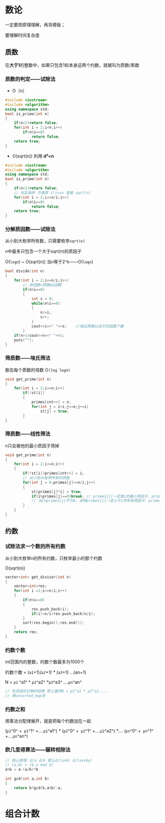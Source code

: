 # 数论

一定要把原理理解，再背模板；

要理解时间复杂度

## 质数

在**大于1**的整数中，如果只包含1和本身这两个约数，就被叫为质数/素数

### 质数的判定——试除法

* O（n）

```cpp
#include <iostream>
#include <algorithm>
using namespace std;
bool is_prime(int n)
{
    if(n<2)return false;
    for(int i = 2;i<n;i++)
        if(n%i==0)
            return false;
   	return true;
}
```

* O(sqrt(n)) 利用 **d²<n**

```cpp
#include <iostream>
#include <algorithm>
using namespace std;
bool is_prime(int n)
{
    if(n<2)return false;
    // 判定条件 不推荐 i*i<=n 或者 sqrt(n)
    for(int i = 2;i<=n/i;i++)
        if(n%i==0)
            return false;
   	return true;
}
```

### 分解质因数——试除法

从小到大枚举所有数，只需要枚举`sqrt(n)`

n中最多只包含一个大于sqrt(n)的质因子

O(`logn`) ~ O(sqrt(n))    当n等于2^k——O(`logn`) 

```cpp
bool divide(int n)
{
    for(int i = 2;i<=n/i;i++)
        // 质因数=质数&&因数
        if(n%i==0)
        {
            int s = 0;
            while(n%i==0)
            {
                n/=i;
                s++;
            }
            cout<<i<<" "<<s;	//输出质数以及它的因数个数
        }
    if(n>1)cout<<n<<" "<<1;
    puts("");
}
```

### 筛质数——埃氏筛法

删去每个质数的倍数  O`(log logn)`

```cpp
void get_prime(int n)
{
    for(int i = 2;i<=n;i++)
        if(!st[i])
        {
            primes[cnt++] = n;
            for(int j = i+i;j<=n;j+=i)
            	st[j] = true;
        }
}
```

### 筛质数——线性筛法

n只会被他的最小质因子筛掉

```cpp
void get_prime(int n)
{
    for(int i = 2;i<=n;i++)
    {
        if(!st[i])primes[cnt++] = i;
        // 从小到大枚举所有的质数
        for(int j = 0;primes[j]<=n/i;j++)
        {
            st[primes[j]*i] = true;
            if(i%primes[j]==0)break; // primes[j]一定是i的最小质因子，primes[j]一定是i*primes[j]的最小质因子
            // 当i%primes[j]不为0，说明primes[j]一定小于i的所有质因子，primes[j]一定是i*primes[j]的最小质因子
        }
    }
}
```

## 约数

### 试除法求一个数的所有约数

从小到大枚举n的所有约数，只枚举最小的那个约数

O(sqrt(n))

```cpp
vector<int> get_divisor(int n)
{
    vector<int>res;
    for(int i =1;i<=n/i;i++)
    {
        if(n%i==0)
        {
            res.push_back(i);
            if(i!=n/i)res.push_back(n/i);
        }
        sort(res.begin(),res.end());
    }
    return res;
}
```

### 约数个数

int范围内的整数，约数个数最多为1500个

约数个数 = (`a1`+1)*(`a2`+1) * (`a3`+1) ...*(an+1)

N = `p1` ^a1^ * `p2`^a2^ *`p3`^a3^ ....`pn`^an^

```cpp
// 先求因式分解的结果 即上面的N = p1^a1 * p2^a2....
// 用unsorted_map存
```



### 约数之和

用乘法分配律展开，就是把每个约数加在一起

(`p1`^0^ +` p1`^1^  +....`p1`^a1^) * (`p2`^0^ +` p2`^1^  +....`p2`^a2^) *.... (`pn`^0^ +` pn`^1^  +....`pn`^an^)  

### 欧几里得算法——辗转相除法

```cpp
// 核心原理：d/a d/b 那么d/(a+b) d/(ax+by) 
// (a,b) = (b,a mod b)
a%b = a-(a/b)*b
    
int gcd(int a,int b)
{
    return b?gcd(b,a%b):a;
}
```



# 组合计数